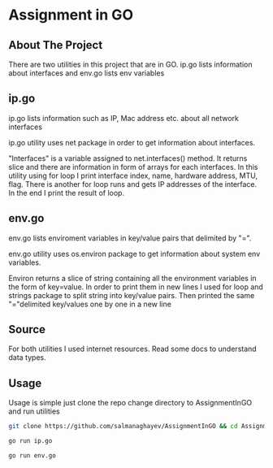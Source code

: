 # Assignment in GO

## About The Project

There are two utilities in this project that are in GO. ip.go lists information about interfaces and env.go lists env variables


## ip.go

ip.go lists information such as IP, Mac address etc. about all network interfaces

ip.go utility uses net package in order to get information about interfaces. 

"Interfaces" is a variable assigned to net.interfaces() method. It returns slice and there are information in form of arrays for each interfaces. In this utility using for loop I print interface index, name, hardware address, MTU, flag. There is another for loop runs and gets IP addresses of the interface. In the end I print the result of loop.



## env.go

env.go lists enviroment variables in key/value pairs that delimited by "=".

env.go utility uses os.environ package to get information about system env variables.

Environ returns a slice of string containing all the environment variables in the form of key=value. 
In order to print them in new lines I used for loop and strings package to split string into key/value pairs. Then printed the same "="delimited key/values one by one in a new line

## Source
For both utilities I used internet resources. Read some docs to understand data types.

## Usage

Usage is simple just clone the repo change directory to AssignmentInGO and run utilities

```sh
git clone https://github.com/salmanaghayev/AssignmentInGO && cd AssignmentInGO

go run ip.go

go run env.go
 ```
